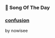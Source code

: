 ### 🎵 Song Of The Day

### [confusion](https://open.spotify.com/track/4FqNnWz6gHbpq9piagPNDP)

by nowisee

